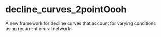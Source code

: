 # decline_curves_2pointOooh
A new framework for decline curves that account for varying conditions using recurrent neural networks
